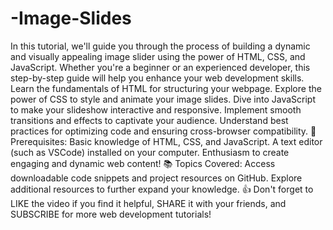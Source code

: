 # -Image-Slides
In this tutorial, we'll guide you through the process of building a dynamic and visually appealing image slider using the power of HTML, CSS, and JavaScript. Whether you're a beginner or an experienced developer, this step-by-step guide will help you enhance your web development skills.
Learn the fundamentals of HTML for structuring your webpage.
Explore the power of CSS to style and animate your image slides.
Dive into JavaScript to make your slideshow interactive and responsive.
Implement smooth transitions and effects to captivate your audience.
Understand best practices for optimizing code and ensuring cross-browser compatibility.
🚨 Prerequisites:
Basic knowledge of HTML, CSS, and JavaScript.
A text editor (such as VSCode) installed on your computer.
Enthusiasm to create engaging and dynamic web content!
📚 Topics Covered:
Access downloadable code snippets and project resources on GitHub.
Explore additional resources to further expand your knowledge.
👍 Don't forget to LIKE the video if you find it helpful, SHARE it with your friends, and SUBSCRIBE for more web development tutorials!

